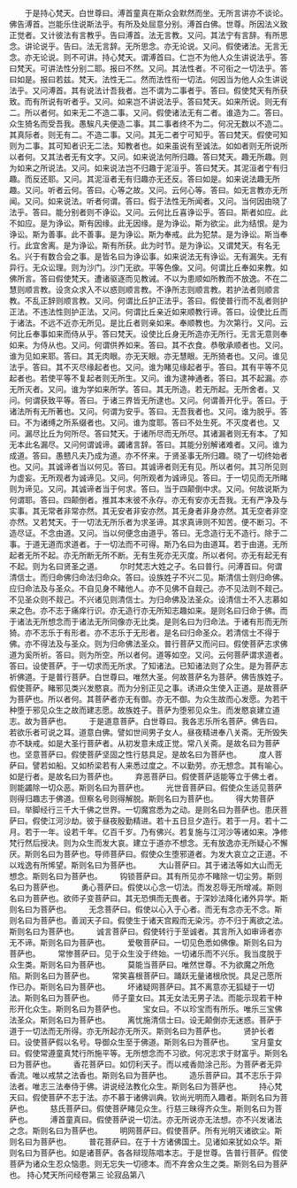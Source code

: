 <!-- { "loadSidebar": true } -->
　　于是持心梵天。白世尊曰。溥首童真在斯众会默然而坐。无所言讲亦不谈论。佛告溥首。岂能乐住说斯法乎。有所及处屈意分别。溥首白佛。世尊。所因法义致正觉者。又计彼法有言教乎。告曰溥首。法无言教。又问。其法宁有言辞。有所思念。讲论说乎。告曰。法无言辞。无所思念。亦无论说。又问。假使诸法。无言无念。亦无论说。则不可讲。持心梵天。谓溥首曰。仁岂不为他人众生讲说法乎。答曰梵天。可讲法性分别二耶。报曰不然。又问。其法性者。不可衔之一切法乎。答曰如是。报曰若兹。梵天。法性无二。然而法性衔一切法。何因当为他人众生讲说法乎。又问溥首。其有说法计吾我者。岂不谓为二事者乎。答曰。假使梵天有所获致。而有所说有听者乎。又问。如来岂不讲说法乎。答曰梵天。如来所说。则无有二。所以者何。如来无二不造二事。又问。假使诸法无有二者。谁造为二。答曰。众生猗名而受吾我。愚騃凡夫便造二事。其二事者终不为二。何况无数以不造二。其真际者。则无有二。不造二事。又问。其无二者宁可知乎。答曰梵天。假使可知则为二事。其可知者识无二法。知教者也。如来虽说有至诚法。如如者则无所说所以者何。又其法者无有文字。又问。如来说法何所归趣。答曰梵天。趣无所趣。则为如来之所说法。又问。如来说法岂不归趣于泥洹乎。答曰梵天。其泥洹者宁有归趣。而反还耶。又问。其泥洹者无有归趣亦无还反。答曰如是。如来说法趣无所趣。又问。听者云何。答曰。心等之故。又问。云何心等。答曰。如无言教亦无所闻。又问。如来说法。听者何谓。答曰。假于法性无所闻者。又问。当何因由晓了法乎。答曰。能分别者则不诤讼。又问。云何比丘喜诤讼乎。答曰。斯者如应。此不如应。是为诤讼。斯有因缘。此无因缘。是为诤讼。斯为欲尘。此为结恨。是为诤讼。斯为善事。此不善事。是为诤讼。斯为奉戒。此为犯禁。是为诤讼。斯当奉行。此宜舍离。是为诤讼。斯有所获。此为时节。是为诤讼。又谓梵天。有名无名。兴于有数合会之事。是皆名曰为诤讼事。如来说法无有诤讼。无有漏失。无有异行。无众讼理。则为沙门。沙门无欲。平等色像。又问。何谓比丘奉如来教。如佛所言。答曰假使梵天。遭诸驱逐而见教诫。不以为患顺如所教而不放逸。不在二慧则顺言教。设贪众求入不以惑则顺言教。不诤所志则顺言教。若护法者则顺言教。不乱正辞则顺言教。又问。何谓比丘护正法乎。答曰。假使普行而不乱者则护正法。不违法性则护正法。又问。何谓比丘亲近如来顺教行谛。答曰。设使比丘而于诸法。不远不近亦无所见。是比丘者则亲如来。奉顺教也。为次第行。又问。云何比丘奉事如来而侍从乎。答曰梵天。设使比丘身无所造亦无所行。无言无意则奉如来。为侍从也。又问。何谓供养如来。答曰。其不衣食。恭敬承顺者也。又问。谁为见如来耶。答曰。其无肉眼。亦无天眼。亦无慧眼。无所猗者也。又问。谁见法乎。答曰。其不灭尽缘起者也。又问。谁为睹见缘起者乎。答曰。其有平等不见起者也。若使平等不复起者则无所生。又问。谁为逮神通者。答曰。其不起漏。亦无所灭者。又问。谁为学如来所学。答曰。其无所造。若无所起。无所舍者。又问。何谓获致平等。答曰。于诸三界皆无所逮也。又问。何谓善开化乎。答曰。于诸法所有无所著也。又问。何谓为安乎。答曰。无吾我者也。又问。谁为脱乎。答曰。不为诸缚之所系缀者也。又问。谁为度耶。答曰不处生死。不灭度者也。又问。漏尽比丘为何所尽。答曰梵天。于诸所尽而无所尽。其诸漏者则无有本。了知无本此名漏尽。又问何谓诚谛。蠲诸言辞。答曰。其能分别解诸难者。又问。谁为成道。答曰。愚戆凡夫乃成为道。亦不怀来。于贤圣事无所归趣。晓了一切终始者也。又问。其诚谛者当以何见。答曰。其诚谛者则无有见。所以者何。其习所见则为虚妄。无所观者为诚谛见。又问。何所观者为诚谛见。答曰。于一切见而无所睹则为谛见。又问。其诚谛者当于何求。答曰。当于四颠倒中求。又问。何故说斯为何谓耶。答曰。四颠倒者。推其本末彼不永存。亦无有安亦无吾我。无有严净及与实事。其无常者非常亦然。其无安者非安亦然。其无身者非身亦然。其无空者非空亦然。又若梵天。于一切法无所乐者为求圣谛。其求真谛则不知苦。便不断习。不造尽证。不念由道。又问。当以何便念由道乎。答曰。无念造行无不造行。除于二事。于道无道而求道者。于一切法而不可得。斯乃名曰为由道耳。若于由道。无所起者无所不起。亦无所断无所不断。无有生死亦无灭度。所以者何。亦无有起无有不起。则为名曰贤圣之道。
　　尔时梵志大姓之子。名曰普行。问溥首曰。何谓清信士。而归命佛归命法归命众。答曰。设族姓子不兴二见。斯清信士则归命佛。应归命法及与圣众。不自见身不睹他人。亦不见佛不自觌己。亦不见法则不觌己。不见圣众则不觌己。不兴诸见则清信士。为归命佛及法圣众。设清信士不入志慕如来之色。亦不志于痛痒行识。亦无造行亦无所知志趣如来。是则名曰归命于佛。而于诸法无所想念而于诸法无所同像亦无比类。是则名曰为归命法。于诸有形而无所猗。亦不志乐于有形者。亦不志乐于无形者。是名曰归命圣众。若清信士不得于佛。亦不得法及与圣众。则为归命佛法圣众。普行菩萨又而问曰。假使菩萨志求佛道为奚所祈。答曰。则为所空。所以者何。道等如空。又问。云何菩萨谓求道者。答曰。设使菩萨。于一切求而无所求。了知诸法。已知诸法则了众生。是为菩萨志祈佛道。于是普行菩萨。白世尊曰。唯然大圣。何故菩萨名为菩萨。佛告族姓子。假使菩萨。睹邪见类兴发愍哀。而为分别正见之事。诱进众生使入正道。是故菩萨为菩萨也。所以者何。其菩萨者亦无有御。亦无不御。为众生故而心发愿。为若干种堕于邪见众生之故而建志愿。故族姓子。菩萨为堕邪见众生。而发愍哀建立道志。故为菩萨也。
　　于是道意菩萨。白世尊曰。我各志乐所名菩萨。佛告曰。若欲乐者可说之耳。道意白佛。譬如世间男子女人。昼夜精进奉八关斋。无所毁失亦不缺戒。如是大圣行菩萨者。从初发意未成正觉。常八关斋。是故名曰为菩萨也。坚意菩萨曰。假使菩萨坚固之性行慈具足。是故名曰为菩萨也。
　　度人菩萨曰。譬若如船。又如桥梁若有人来悉过度之。不以勤劳。亦无想念。其有喻心。如是行者。是故名曰为菩萨也。
　　弃恶菩萨曰。假使菩萨适能等立于佛土者。则能蠲除一切众恶。斯则名曰为菩萨也。
　　光世音菩萨曰。假使众生适见菩萨则得归趣志于佛道。但察名号则得解脱。斯则名曰为菩萨也。
　　得大势菩萨曰。举脚经行三千大千佛之世界。一切魔宫悉为之动。是则名曰为菩萨也。患厌菩萨曰。假使江河沙劫。彼于昼夜殷勤精进。若十五日旦夕造行。若于一月。若十二月。若于一年。设若千年。亿百千岁。乃有佛兴。若复施与江河沙等诸如来。净修梵行然后授决。则为众生而发大哀。建立于道亦不想念。无有放逸亦无所疑心不懈厌。斯则名曰为菩萨也。导师菩萨曰。假使众生堕邪道者。为发大哀立之正道。不以戏逸有所悕望。斯则名曰为菩萨也。
　　大山菩萨曰。其于诸法等如大山而无想念。斯则名曰为菩萨也。
　　钩锁菩萨曰。其有所见亦不睹除一切尘劳。斯则名曰为菩萨也。
　　勇心菩萨曰。假使以心念一切法。而发忍辱无所增减。斯则名曰为菩萨也。欲师子变菩萨曰。其无恐惧而无畏者。于深妙法降化诸外异学。斯则名曰为菩萨也。
　　无念菩萨曰。假使以心入于心者。而无有念亦无不念。斯则名曰为菩萨也。善润天子曰。假使生于诸天宫殿而无染污。亦不归于离欲之法。斯则名曰为菩萨也。
　　诚言菩萨曰。假使转行于至诚者。其言所入如审谛者亦无不谛。斯则名曰为菩萨也。
　　爱敬菩萨曰。一切见色悉如佛像。斯则名曰为菩萨也。
　　常惨菩萨曰。见于众生没于终始。一切诸乐而不兴乐。我当度脱于众生类。斯则名曰为菩萨也。
　　莫能当菩萨曰。唯然世尊。不为欲魔之所危陷。斯则名曰为菩萨也。
　　常笑喜根菩萨曰。踊跃无量诸根欣悦。具足己愿所作已办。斯则名曰为菩萨也。
　　坏诸疑网菩萨曰。其不离意亦无狐疑于一切法。斯则名曰为菩萨也。
　　师子童女曰。其无女法无男子法。而能示现若干种形开化众生。斯则名曰为菩萨也。
　　宝女曰。不以珍宝而有所乐。唯乐三宝佛法圣众。斯则名曰为菩萨也。
　　离忧施清信士曰。设无颠倒亦无迷惑。菩萨于道于一切法而无所得。亦无所起亦无所灭。斯则名曰为菩萨也。
　　贤护长者曰。设使菩萨假以名号。导御众生至于佛道。斯则名曰为菩萨也。
　　宝月童女曰。假使常遵童真梵行所施平等。无所想念而不习欲。何况志求于财富乎。斯则名曰为菩萨也。
　　香花菩萨曰。如忉利天子。而以戒香勋涂己形。为菩萨者无异香流。唯以戒禁之法香也。斯则名曰为菩萨也。
　　造乐菩萨曰。其不志乐于异法者。唯志三法奉侍于佛。讲说经法教化众生。斯则名曰为菩萨也。
　　持心梵天曰。假使菩萨不志于法。亦不慕于诸佛训典。钦尚光明而入趣者。斯则名曰为菩萨也。
　　慈氏菩萨曰。假使菩萨睹见众生。行慈三昧得齐众生。斯则名曰为菩萨也。
　　溥首童真曰。假使菩萨说一切法。亦无所说亦无法想。亦不兴发诸法之念。斯则名曰为菩萨也。
　　明网菩萨曰。假使菩萨。所有光明灭诸欲尘。斯则名曰为菩萨也。
　　普花菩萨曰。在于十方诸佛国土。见诸如来犹如众华。斯则名曰为菩萨也。如是诸菩萨。各各辩现陈唱本志。于是世尊。告普行菩萨。假使菩萨为诸众生忍众恼患。则无忘失一切德本。而不弃舍众生之类。斯则名曰为菩萨也。
持心梵天所问经卷第三
论寂品第八
